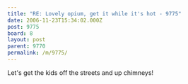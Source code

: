 ```yaml
---
title: "RE: Lovely opium, get it while it's hot - 9775"
date: 2006-11-23T15:34:02.000Z
post: 9775
board: 8
layout: post
parent: 9770
permalink: /m/9775/
---
```

Let's get the kids off the streets and up chimneys!
